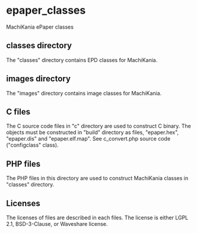 # epaper_classes
MachiKania ePaper classes

## classes directory
The "classes" directory contains EPD classes for MachiKania.

## images directory
The "images" directory contains image classes for MachiKania.

## C files
The C source code files in "c" directory are used to construct C binary. The objects must be constructed in "build" directory as files, "epaper.hex", "epaper.dis" and "epaper.elf.map".  See c_convert.php source code ("configclass" class).

## PHP files
The PHP files in this directory are used to construct MachiKania classes in "classes" directory.

## Licenses
The licenses of files are described in each files. The license is either LGPL 2.1, BSD-3-Clause, or Waveshare license.